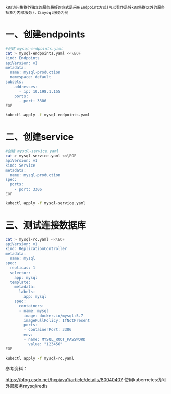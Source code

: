`
k8s访问集群外独立的服务最好的方式是采用Endpoint方式(可以看作是将k8s集群之外的服务抽象为内部服务)，以mysql服务为例
`

# 一、创建endpoints
```bash
#创建 mysql-endpoints.yaml
cat > mysql-endpoints.yaml <<\EOF
kind: Endpoints
apiVersion: v1
metadata:
  name: mysql-production
  namespace: default
subsets:
  - addresses:
      - ip: 10.198.1.155
    ports:
      - port: 3306
EOF

kubectl apply -f mysql-endpoints.yaml 
```

# 二、创建service
```bash
#创建 mysql-service.yaml
cat > mysql-service.yaml <<\EOF
apiVersion: v1
kind: Service
metadata:
  name: mysql-production
spec:
  ports:
    - port: 3306
EOF

kubectl apply -f mysql-service.yaml
```

# 三、测试连接数据库
```bash
cat > mysql-rc.yaml <<\EOF
apiVersion: v1
kind: ReplicationController
metadata:
  name: mysql
spec:
  replicas: 1
  selector:
    app: mysql
  template:
    metadata:
      labels:
        app: mysql
    spec:
      containers:
      - name: mysql
        image: docker.io/mysql:5.7
        imagePullPolicy: IfNotPresent
        ports:
        - containerPort: 3306
        env:
        - name: MYSQL_ROOT_PASSWORD
          value: "123456"
EOF

kubectl apply -f mysql-rc.yaml
```
参考资料：

https://blog.csdn.net/hxpjava1/article/details/80040407   使用kubernetes访问外部服务mysql/redis
